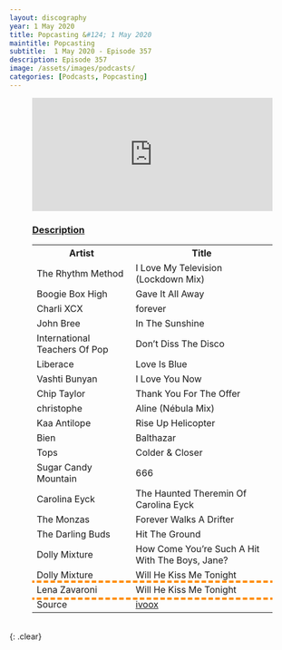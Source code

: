 ```yaml
---
layout: discography
year: 1 May 2020
title: Popcasting &#124; 1 May 2020
maintitle: Popcasting
subtitle:  1 May 2020 - Episode 357
description: Episode 357
image: /assets/images/podcasts/
categories: [Podcasts, Popcasting]
---
```


<figure class="fig3">
<iframe id='audio_50609593' frameborder='0' allowfullscreen='' scrolling='no' height='200' style='width:100%;' src='https://www.ivoox.com/player_ej_50609593_6_1.html' loading='lazy'></iframe>
</figure>

<figure class="fig3">
<h3 id="description"><a href="#description">Description</a></h3>
<table>
<tr><th>Artist</th><th>Title</th></tr>
<tr><td>The Rhythm Method</td><td>I Love My Television (Lockdown Mix)</td></tr>
<tr><td>Boogie Box High</td><td>Gave It All Away</td></tr>
<tr><td>Charli XCX</td><td>forever</td></tr>
<tr><td>John Bree</td><td>In The Sunshine</td></tr>
<tr><td>International Teachers Of Pop</td><td>Don’t Diss The Disco</td></tr>
<tr><td>Liberace</td><td>Love Is Blue</td></tr>
<tr><td>Vashti Bunyan</td><td>I Love You Now</td></tr>
<tr><td>Chip Taylor</td><td>Thank You For The Offer</td></tr>
<tr><td>christophe</td><td>Aline (Nébula Mix)</td></tr>
<tr><td>Kaa Antilope</td><td>Rise Up Helicopter</td></tr>
<tr><td>Bien</td><td>Balthazar</td></tr>
<tr><td>Tops</td><td>Colder & Closer</td></tr>
<tr><td>Sugar Candy Mountain</td><td>666</td></tr>
<tr><td>Carolina Eyck</td><td>The Haunted Theremin Of Carolina Eyck</td></tr>
<tr><td>The Monzas</td><td>Forever Walks A Drifter</td></tr>
<tr><td>The Darling Buds</td><td>Hit The Ground</td></tr>
<tr><td>Dolly Mixture</td><td>How Come You’re Such A Hit With The Boys, Jane?</td></tr>
<tr><td>Dolly Mixture</td><td>Will He Kiss Me Tonight</td></tr>
<tr style="outline: 4px dashed darkorange;"><td>Lena Zavaroni</td><td>Will He Kiss Me Tonight</td></tr>
<tr><td>Source</td><td><a class="external-link" href="https://www.ivoox.com/en/popcasting357-audios-mp3_rf_50609593_1.html">ivoox</a></td></tr>
</table>
</figure>

<br />{: .clear}
